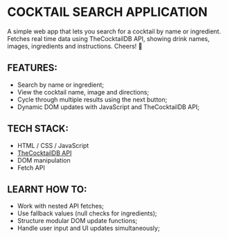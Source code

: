 # COCKTAIL SEARCH APPLICATION

A simple web app that lets you search for a cocktail by name or ingredient. Fetches real time data using TheCocktailDB API, showing drink names, images, ingredients and instructions. Cheers! 🥂

  ## FEATURES:

  - Search by name or ingredient;
  - View the cocktail name, image and directions;
  - Cycle through multiple results using the next button;
  - Dynamic DOM updates with JavaScript and TheCocktailDB API;

## TECH STACK:

  - HTML / CSS / JavaScript
  - [TheCocktailDB API](https://www.thecocktaildb.com/)
  - DOM manipulation
  - Fetch API

## LEARNT HOW TO:
    
  - Work with nested API fetches;
  - Use fallback values (null checks for ingredients);
  - Structure modular DOM update functions;
  - Handle user input and UI updates simultaneously;
